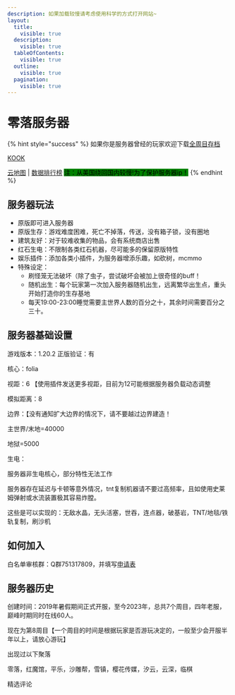 ```yaml
---
description: 如果加载较慢请考虑使用科学的方式打开网站~
layout:
  title:
    visible: true
  description:
    visible: true
  tableOfContents:
    visible: true
  outline:
    visible: true
  pagination:
    visible: true
---
```


# 零落服务器

{% hint style="success" %}
如果你是服务器曾经的玩家欢迎下载[全周目存档](https://pan.baidu.com/s/1Y5ynCU6yQujJsVbC3CaPIQ?pwd=48gy)

[KOOK](https://kook.top/G93qPs)&#x20;

[云地图](https://map.sakuracat.site/) | [数据排行榜](https://rank.sakuracat.site/) <mark style="background-color:green;">注：从美国绕回国内较慢!为了保护服务器ip！</mark>
{% endhint %}

## 服务器玩法

* 原版即可进入服务器
* 原版生存：游戏难度困难，死亡不掉落，传送，没有箱子锁，没有圈地
* 建筑友好：对于较难收集的物品，会有系统商店出售
* 红石生电：不限制各类红石机器，尽可能多的保留原版特性
* 娱乐插件：添加各类小插件，为服务器增添乐趣，如砍树，mcmmo
* 特殊设定：
  * 刷怪笼无法破坏（除了虫子，尝试破坏会被加上很奇怪的buff！
  * 随机出生：每个玩家第一次加入服务器随机出生，远离繁华出生点，重头开始打造你的生存基地
  * 每天19:00-23:00睡觉需要主世界人数的百分之十，其余时间需要百分之三十。

## **服务器基础设置**

游戏版本：1.20.2 正版验证：有

核心：folia

视距：6 【使用插件发送更多视距，目前为12可能根据服务器负载动态调整

模拟距离：8

边界：【没有通知扩大边界的情况下，请不要越过边界建造！

主世界/末地=40000

地狱=5000

生电：

服务器非生电核心，部分特性无法工作

服务器存在延迟与卡顿等意外情况，tnt复制机器请不要过高频率，且如使用史莱姆弹射或水流装置极其容易炸膛。

这些是可以实现的：无敌水晶，无头活塞，世吞，连点器，破基岩，TNT/地毯/铁轨复制，刷沙机

## 如何加入

白名单审核群：Q群751317809，并填写[申请表](https://docs.qq.com/form/page/DWVNIQ1RMVXFwcEhM#/fill)

## 服务器历史

创建时间：2019年暑假期间正式开服，至今2023年，总共7个周目，四年老服，巅峰时期同时在线60人。

现在为第8周目【一个周目的时间是根据玩家是否游玩决定的，一般至少会开服半年以上，请放心游玩】

出现过以下聚落

零落，红魔馆，平乐，沙雕帮，雪镇，樱花传媒，汐云，云深，临棋

精选评论

<figure><img src="https://s2.loli.net/2024/01/04/jrfZubXg21Do8QG.png" alt=""><figcaption></figcaption></figure>





